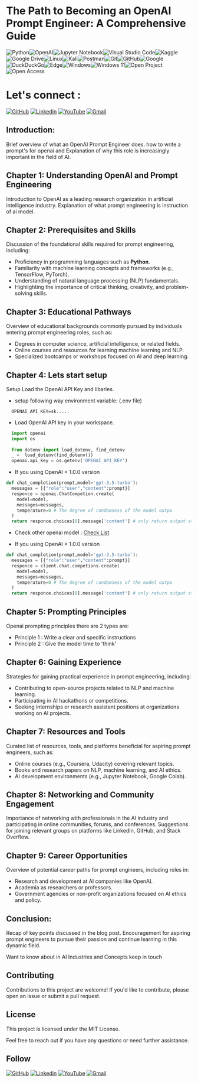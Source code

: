 # **The Path to Becoming an OpenAI Prompt Engineer: A Comprehensive Guide** #

![Python](https://img.shields.io/badge/python-3670A0?style=for-the-badge&logo=python&logoColor=ffdd54)![OpenAI](https://img.shields.io/badge/OpenAI-412991.svg?style=for-the-badge&logo=OpenAI&logoColor=white)![Jupyter Notebook](https://img.shields.io/badge/jupyter-%23FA0F00.svg?style=for-the-badge&logo=jupyter&logoColor=white)![Visual Studio Code](https://img.shields.io/badge/Visual%20Studio%20Code-0078d7.svg?style=for-the-badge&logo=visual-studio-code&logoColor=white)![Kaggle](https://img.shields.io/badge/Kaggle-035a7d?style=for-the-badge&logo=kaggle&logoColor=white)![Google Drive](https://img.shields.io/badge/Google%20Drive-4285F4?style=for-the-badge&logo=googledrive&logoColor=white)![Linux](https://img.shields.io/badge/Linux-FCC624?style=for-the-badge&logo=linux&logoColor=black)![Kali](https://img.shields.io/badge/Kali-268BEE?style=for-the-badge&logo=kalilinux&logoColor=white)![Postman](https://img.shields.io/badge/Postman-FF6C37?style=for-the-badge&logo=postman&logoColor=white)![Git](https://img.shields.io/badge/git-%23F05033.svg?style=for-the-badge&logo=git&logoColor=white)![GitHub](https://img.shields.io/badge/github-%23121011.svg?style=for-the-badge&logo=github&logoColor=white)![Google](https://img.shields.io/badge/google-4285F4?style=for-the-badge&logo=google&logoColor=white)![DuckDuckGo](https://img.shields.io/badge/DuckDuckGo-DE5833?style=for-the-badge&logo=DuckDuckGo&logoColor=white)![Edge](https://img.shields.io/badge/Microsoft%20Edge-0078D7.svg?style=for-the-badge&logo=Microsoft-Edge&logoColor=white)![Windows](https://img.shields.io/badge/Windows-0078D6?style=for-the-badge&logo=windows&logoColor=white)![Windows 11](https://img.shields.io/badge/Windows%2011-%230079d5.svg?style=for-the-badge&logo=Windows%2011&logoColor=white)![Open Project](https://img.shields.io/badge/OpenProject-0770B8.svg?style=for-the-badge&logo=OpenProject&logoColor=white)![Open Access](https://img.shields.io/badge/Open%20Access-F68212.svg?style=for-the-badge&logo=Open-Access&logoColor=white)

# **Let's connect :** #

[![GitHub](https://img.shields.io/badge/GitHub-181717.svg?style=for-the-badge&logo=GitHub&logoColor=white)](https://github.com/karthikeyanrathinam/)
[![Linkedin](https://img.shields.io/badge/LinkedIn-0A66C2.svg?style=for-the-badge&logo=LinkedIn&logoColor=white)](https://www.linkedin.com/in/karthikeyanrathinam/)
[![YouTube](https://img.shields.io/badge/YouTube-FF0000.svg?style=for-the-badge&logo=YouTube&logoColor=white)](https://www.youtube.com/@linkagethink)
[![Gmail](https://img.shields.io/badge/Gmail-EA4335.svg?style=for-the-badge&logo=Gmail&logoColor=white)](mailto:karthikeyanr1801@gmail.com)



## **Introduction:**
Brief overview of what an OpenAI Prompt Engineer does. how to write a prompt's for openai and Explanation of why this role is increasingly important in the field of AI.

## **Chapter 1: Understanding OpenAI and Prompt Engineering**

Introduction to OpenAI as a leading research organization in artificial intelligence industry.
Explanation of what prompt engineering is instruction of ai model.

## **Chapter 2: Prerequisites and Skills**

Discussion of the foundational skills required for prompt engineering, including:
- Proficiency in programming languages such as **Python**.
- Familiarity with machine learning concepts and frameworks (e.g., TensorFlow, PyTorch).
- Understanding of natural language processing (NLP) fundamentals.
- Highlighting the importance of critical thinking, creativity, and problem-solving skills.

## **Chapter 3: Educational Pathways**
Overview of educational backgrounds commonly pursued by individuals entering prompt engineering roles, such as:
- Degrees in computer science, artificial intelligence, or related fields.
- Online courses and resources for learning machine learning and NLP.
- Specialized bootcamps or workshops focused on AI and deep learning.

## **Chapter 4: Lets start setup**
Setup Load the OpenAI API Key and libaries. 
- setup following way environment variable: (.env file)
```env
  OPENAI_API_KEY=sk.....
```
- Load OpenAI API key in your workspace.
```python
  import openai
  import os
  
  from dotenv import load_dotenv, find_dotenv
  _ =  load_dotenv(find_dotenv())
  openai.api_key = os.getenv('OPENAI_API_KEY')
```
- If you using OpenAI < 1.0.0 version 
```python
def chat_completion(prompt,model='gpt-3.5-turbo'):
  messages = [{"role":"user","content":prompt}]
  responce = openai.ChatCompetion.create(
    model=model,
    messages=messages,
    temperature=0 # The degree of randomness of the model outpu
  ) 
  return responce.choices[0].message['content'] # only return output string
```

- Check other openai model : [Check List](https://platform.openai.com/docs/models/overview)

- If you using OpenAI > 1.0.0 version 
```python
def chat_completion(prompt,model='gpt-3.5-turbo'):
  messages = [{"role":"user","content":prompt}]
  responce = client.chat.competions.create(
    model=model,
    messages=messages,
    temperature=0 # The degree of randomness of the model outpu
  ) 
  return responce.choices[0].message['content'] # only return output string
```

## **Chapter 5: Prompting Principles**
Openai prompting principles there are 2 types are:
- Principle 1 : Write a clear and specific instructions
- Principle 2 : Give the model time to 'think'


## **Chapter 6: Gaining Experience**

Strategies for gaining practical experience in prompt engineering, including:
- Contributing to open-source projects related to NLP and machine learning.
- Participating in AI hackathons or competitions.
- Seeking internships or research assistant positions at organizations working on AI projects.

## **Chapter 7: Resources and Tools** 
Curated list of resources, tools, and platforms beneficial for aspiring prompt engineers, such as:
- Online courses (e.g., Coursera, Udacity) covering relevant topics.
- Books and research papers on NLP, machine learning, and AI ethics.
- AI development environments (e.g., Jupyter Notebook, Google Colab).

## **Chapter 8: Networking and Community Engagement**
Importance of networking with professionals in the AI industry and participating in online communities, forums, and conferences.
Suggestions for joining relevant groups on platforms like LinkedIn, GitHub, and Stack Overflow.

## **Chapter 9: Career Opportunities**
Overview of potential career paths for prompt engineers, including roles in:
- Research and development at AI companies like OpenAI.
- Academia as researchers or professors.
- Government agencies or non-profit organizations focused on AI ethics and policy.

## **Conclusion:**
  Recap of key points discussed in the blog post.
  Encouragement for aspiring prompt engineers to pursue their passion and continue learning in this dynamic field.

  Want to know about in AI Industries and Concepts keep in touch 

## **Contributing**
Contributions to this project are welcome! If you'd like to contribute, please open an issue or submit a pull request.

## **License**
This project is licensed under the MIT License.

Feel free to reach out if you have any questions or need further assistance.

## **Follow**

[![GitHub](https://img.shields.io/badge/GitHub-181717.svg?style=for-the-badge&logo=GitHub&logoColor=white)](https://github.com/karthikeyanrathinam/)
[![Linkedin](https://img.shields.io/badge/LinkedIn-0A66C2.svg?style=for-the-badge&logo=LinkedIn&logoColor=white)](https://www.linkedin.com/in/karthikeyanrathinam/)
[![YouTube](https://img.shields.io/badge/YouTube-FF0000.svg?style=for-the-badge&logo=YouTube&logoColor=white)](https://www.youtube.com/@linkagethink)
[![Gmail](https://img.shields.io/badge/Gmail-EA4335.svg?style=for-the-badge&logo=Gmail&logoColor=white)](mailto:karthikeyanr1801@gmail.com)
